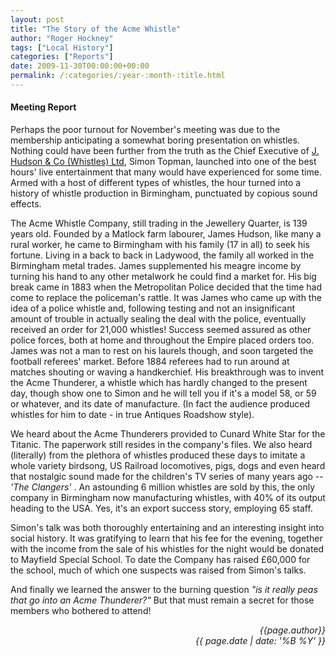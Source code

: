 ```yaml
---
layout: post
title: "The Story of the Acme Whistle"
author: "Roger Hockney"
tags: ["Local History"]
categories: ["Reports"]
date: 2009-11-30T00:00:00+00:00
permalink: /:categories/:year-:month-:title.html
---
```

#### Meeting Report ####

Perhaps the poor turnout for November's meeting was due to the membership anticipating a somewhat boring presentation on whistles.  Nothing could have been further from the truth as the Chief Executive of [J. Hudson &amp; Co (Whistles) Ltd][1], Simon Topman, launched into one of the best hours' live entertainment that many would have experienced for some time.  Armed with a host of different types of whistles, the hour turned into a history of whistle production in Birmingham, punctuated by copious sound effects. 

The Acme Whistle Company, still trading in the Jewellery Quarter, is 139 years old.  Founded by a Matlock farm labourer, James Hudson, like many a rural worker, he came to Birmingham with his family (17 in all) to seek his fortune.  Living in a back to back in Ladywood, the family all worked in the Birmingham metal trades.  James supplemented his meagre income by turning his hand to any other metalwork he could find a market for.  His big break came in 1883 when the Metropolitan Police decided that the time had come to replace the policeman's rattle.  It was James who came up with the idea of a police whistle and, following testing and not an insignificant amount of trouble in actually sealing the deal with the police, eventually received an order for 21,000 whistles!  Success seemed assured as other police forces, both at home and throughout the Empire placed orders too.  James was not a man to rest on his laurels though, and soon targeted the football referees' market.  Before 1884 referees had to run around at matches shouting or waving a handkerchief.  His breakthrough was to invent the Acme Thunderer, a whistle which has hardly changed to the present day, though show one to Simon and he will tell you if it's a model 58, or 59 or whatever, and its date of manufacture.  (In fact the audience produced whistles for him to date - in true Antiques Roadshow style). 

We heard about the Acme Thunderers provided to Cunard White Star for the Titanic.  The paperwork still resides in the company's files.  We also heard (literally) from the plethora of whistles produced these days to imitate a whole variety birdsong, US Railroad locomotives, pigs, dogs and even heard that nostalgic sound made for the children's TV series of many years ago -- _'The Clangers'_ .  An astounding 6 million whistles are sold by this, the only company in Birmingham now manufacturing whistles, with 40% of its output heading to the USA.  Yes, it's an export success story, employing 65 staff. 

Simon's talk was both thoroughly entertaining and an interesting insight into social history.  It was gratifying to learn that his fee for the evening, together with the income from the sale of his whistles for the night would be donated to Mayfield Special School.  To date the Company has raised £60,000 for the school, much of which one suspects was raised from Simon's talks. 

And finally we learned the answer to the burning question _"is it really peas that go into an Acme Thunderer?"_ But that must remain a secret for those members who bothered to attend!  

<p align="right"><i> {{page.author}} <br> {{ page.date | date: '%B %Y' }} </i></p>

[1]: http://www.acmewhistles.co.uk/xcart/home.php
